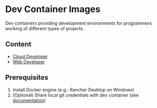 # Dev Container Images

Dev containers providing development environments for programmers working of different types of projects.

## Content

* [Cloud Developer](src/cloud-developer/README.md)
* [Web Developer](src/web-developer/README.md)

## Prerequisites

1. Install Docker engine (e.g.: Rancher Desktop on Windows)
2. (Optional) Share local git credentials with dev container (see [documentation](https://code.visualstudio.com/remote/advancedcontainers/sharing-git-credentials))

